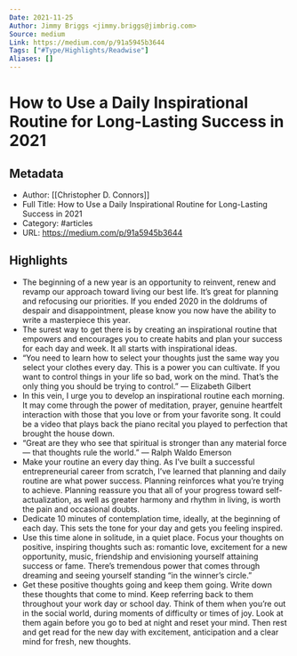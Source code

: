 ```yaml
---
Date: 2021-11-25
Author: Jimmy Briggs <jimmy.briggs@jimbrig.com>
Source: medium
Link: https://medium.com/p/91a5945b3644
Tags: ["#Type/Highlights/Readwise"]
Aliases: []
---
```

# How to Use a Daily Inspirational Routine for Long-Lasting Success in 2021

## Metadata
- Author: [[Christopher D. Connors]]
- Full Title: How to Use a Daily Inspirational Routine for Long-Lasting Success in 2021
- Category: #articles
- URL: https://medium.com/p/91a5945b3644

## Highlights
- The beginning of a new year is an opportunity to reinvent, renew and revamp our approach toward living our best life. It’s great for planning and refocusing our priorities. If you ended 2020 in the doldrums of despair and disappointment, please know you now have the ability to write a masterpiece this year.
- The surest way to get there is by creating an inspirational routine that empowers and encourages you to create habits and plan your success for each day and week. It all starts with inspirational ideas.
- “You need to learn how to select your thoughts just the same way you select your clothes every day. This is a power you can cultivate. If you want to control things in your life so bad, work on the mind. That’s the only thing you should be trying to control.” — Elizabeth Gilbert
- In this vein, I urge you to develop an inspirational routine each morning. It may come through the power of meditation, prayer, genuine heartfelt interaction with those that you love or from your favorite song. It could be a video that plays back the piano recital you played to perfection that brought the house down.
- “Great are they who see that spiritual is stronger than any material force — that thoughts rule the world.” — Ralph Waldo Emerson
- Make your routine an every day thing. As I’ve built a successful entrepreneurial career from scratch, I’ve learned that planning and daily routine are what power success. Planning reinforces what you’re trying to achieve. Planning reassure you that all of your progress toward self-actualization, as well as greater harmony and rhythm in living, is worth the pain and occasional doubts.
- Dedicate 10 minutes of contemplation time, ideally, at the beginning of each day. This sets the tone for your day and gets you feeling inspired.
- Use this time alone in solitude, in a quiet place. Focus your thoughts on positive, inspiring thoughts such as: romantic love, excitement for a new opportunity, music, friendship and envisioning yourself attaining success or fame. There’s tremendous power that comes through dreaming and seeing yourself standing “in the winner’s circle.”
- Get these positive thoughts going and keep them going. Write down these thoughts that come to mind. Keep referring back to them throughout your work day or school day. Think of them when you’re out in the social world, during moments of difficulty or times of joy. Look at them again before you go to bed at night and reset your mind. Then rest and get read for the new day with excitement, anticipation and a clear mind for fresh, new thoughts.

